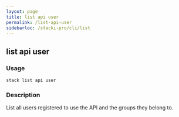 ```yaml
---
layout: page
title: list api user
permalink: /list-api-user
sidebarloc: /stacki-pro/cli/list
---
```


## list api user

### Usage

`stack list api user`

### Description

List all users registered to use the API
	and the groups they belong to.


